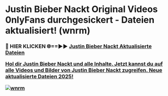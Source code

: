 # Justin Bieber Nackt Original Videos 0nlyFans durchgesickert - Dateien aktualisiert! (wnrm)

<h3>🔴 HIER KLICKEN 🌐==►► <a href="https://tinyurl.com/h6vf6nb8" rel="nofollow">Justin Bieber Nackt Aktualisierte Dateien

Hol dir Justin Bieber Nackt und alle Inhalte. Jetzt kannst du auf alle Videos und Bilder von Justin Bieber Nackt zugreifen. Neue aktualisierte Dateien 2025!

[![wnrm](https://i.imgur.com/sD4kR3V.gif)](https://tinyurl.com/h6vf6nb8)
